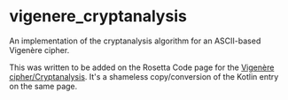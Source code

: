 # vigenere_cryptanalysis
An implementation of the cryptanalysis algorithm for an ASCII-based Vigenère cipher.

This was written to be added on the Rosetta Code page for the [Vigenère cipher/Cryptanalysis](https://rosettacode.org/wiki/Vigen%C3%A8re_cipher/Cryptanalysis#Rust). It's a shameless copy/conversion of the Kotlin entry on the same page.
